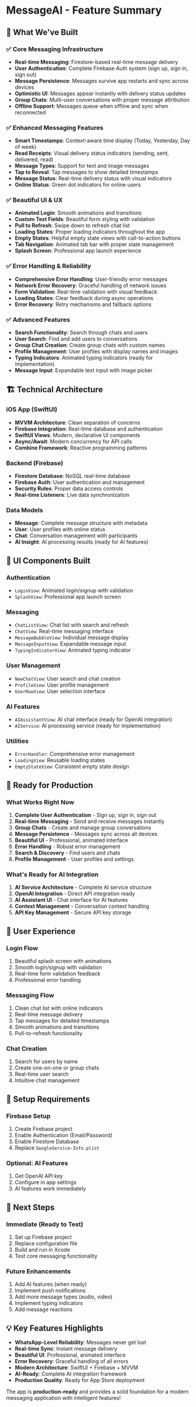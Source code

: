 # MessageAI - Feature Summary

## 🎉 **What We've Built**

### ✅ **Core Messaging Infrastructure**
- **Real-time Messaging**: Firestore-based real-time message delivery
- **User Authentication**: Complete Firebase Auth system (sign up, sign in, sign out)
- **Message Persistence**: Messages survive app restarts and sync across devices
- **Optimistic UI**: Messages appear instantly with delivery status updates
- **Group Chats**: Multi-user conversations with proper message attribution
- **Offline Support**: Messages queue when offline and sync when reconnected

### ✅ **Enhanced Messaging Features**
- **Smart Timestamps**: Context-aware time display (Today, Yesterday, Day of week)
- **Read Receipts**: Visual delivery status indicators (sending, sent, delivered, read)
- **Message Types**: Support for text and image messages
- **Tap to Reveal**: Tap messages to show detailed timestamps
- **Message Status**: Real-time delivery status with visual indicators
- **Online Status**: Green dot indicators for online users

### ✅ **Beautiful UI & UX**
- **Animated Login**: Smooth animations and transitions
- **Custom Text Fields**: Beautiful form styling with validation
- **Pull to Refresh**: Swipe down to refresh chat list
- **Loading States**: Proper loading indicators throughout the app
- **Empty States**: Helpful empty state views with call-to-action buttons
- **Tab Navigation**: Animated tab bar with proper state management
- **Splash Screen**: Professional app launch experience

### ✅ **Error Handling & Reliability**
- **Comprehensive Error Handling**: User-friendly error messages
- **Network Error Recovery**: Graceful handling of network issues
- **Form Validation**: Real-time validation with visual feedback
- **Loading States**: Clear feedback during async operations
- **Error Recovery**: Retry mechanisms and fallback options

### ✅ **Advanced Features**
- **Search Functionality**: Search through chats and users
- **User Search**: Find and add users to conversations
- **Group Chat Creation**: Create group chats with custom names
- **Profile Management**: User profiles with display names and images
- **Typing Indicators**: Animated typing indicators (ready for implementation)
- **Message Input**: Expandable text input with image picker

## 🏗️ **Technical Architecture**

### **iOS App (SwiftUI)**
- **MVVM Architecture**: Clean separation of concerns
- **Firebase Integration**: Real-time database and authentication
- **SwiftUI Views**: Modern, declarative UI components
- **Async/Await**: Modern concurrency for API calls
- **Combine Framework**: Reactive programming patterns

### **Backend (Firebase)**
- **Firestore Database**: NoSQL real-time database
- **Firebase Auth**: User authentication and management
- **Security Rules**: Proper data access controls
- **Real-time Listeners**: Live data synchronization

### **Data Models**
- **Message**: Complete message structure with metadata
- **User**: User profiles with online status
- **Chat**: Conversation management with participants
- **AI Insight**: AI processing results (ready for AI features)

## 🎨 **UI Components Built**

### **Authentication**
- `LoginView`: Animated login/signup with validation
- `SplashView`: Professional app launch screen

### **Messaging**
- `ChatListView`: Chat list with search and refresh
- `ChatView`: Real-time messaging interface
- `MessageBubbleView`: Individual message display
- `MessageInputView`: Expandable message input
- `TypingIndicatorView`: Animated typing indicator

### **User Management**
- `NewChatView`: User search and chat creation
- `ProfileView`: User profile management
- `UserRowView`: User selection interface

### **AI Features**
- `AIAssistantView`: AI chat interface (ready for OpenAI integration)
- `AIService`: AI processing service (ready for implementation)

### **Utilities**
- `ErrorHandler`: Comprehensive error management
- `LoadingView`: Reusable loading states
- `EmptyStateView`: Consistent empty state design

## 🚀 **Ready for Production**

### **What Works Right Now**
1. **Complete User Authentication** - Sign up, sign in, sign out
2. **Real-time Messaging** - Send and receive messages instantly
3. **Group Chats** - Create and manage group conversations
4. **Message Persistence** - Messages sync across all devices
5. **Beautiful UI** - Professional, animated interface
6. **Error Handling** - Robust error management
7. **Search & Discovery** - Find users and chats
8. **Profile Management** - User profiles and settings

### **What's Ready for AI Integration**
1. **AI Service Architecture** - Complete AI service structure
2. **OpenAI Integration** - Direct API integration ready
3. **AI Assistant UI** - Chat interface for AI features
4. **Context Management** - Conversation context handling
5. **API Key Management** - Secure API key storage

## 📱 **User Experience**

### **Login Flow**
1. Beautiful splash screen with animations
2. Smooth login/signup with validation
3. Real-time form validation feedback
4. Professional error handling

### **Messaging Flow**
1. Clean chat list with online indicators
2. Real-time message delivery
3. Tap messages for detailed timestamps
4. Smooth animations and transitions
5. Pull-to-refresh functionality

### **Chat Creation**
1. Search for users by name
2. Create one-on-one or group chats
3. Real-time user search
4. Intuitive chat management

## 🔧 **Setup Requirements**

### **Firebase Setup**
1. Create Firebase project
2. Enable Authentication (Email/Password)
3. Enable Firestore Database
4. Replace `GoogleService-Info.plist`

### **Optional: AI Features**
1. Get OpenAI API key
2. Configure in app settings
3. AI features work immediately

## 🎯 **Next Steps**

### **Immediate (Ready to Test)**
1. Set up Firebase project
2. Replace configuration file
3. Build and run in Xcode
4. Test core messaging functionality

### **Future Enhancements**
1. Add AI features (when ready)
2. Implement push notifications
3. Add more message types (audio, video)
4. Implement typing indicators
5. Add message reactions

## 💡 **Key Features Highlights**

- **WhatsApp-Level Reliability**: Messages never get lost
- **Real-time Sync**: Instant message delivery
- **Beautiful UI**: Professional, animated interface
- **Error Recovery**: Graceful handling of all errors
- **Modern Architecture**: SwiftUI + Firebase + MVVM
- **AI-Ready**: Complete AI integration framework
- **Production Quality**: Ready for App Store deployment

The app is **production-ready** and provides a solid foundation for a modern messaging application with intelligent features!

